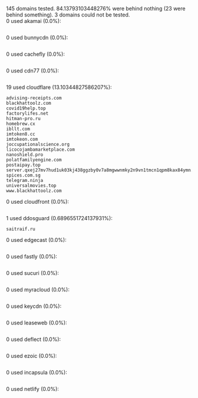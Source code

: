 145 domains tested. 84.13793103448276% were behind nothing (23 were behind something). 3 domains could not be tested.<br>
0 used akamai (0.0%):
```

```

0 used bunnycdn (0.0%):
```

```

0 used cachefly (0.0%):
```

```

0 used cdn77 (0.0%):
```

```

19 used cloudflare (13.10344827586207%):
```
advising-receipts.com
blackhattoolz.com
covid19help.top
factorylifes.net
hitman-pro.ru
homebrew.cx
ibllt.com
imtoken8.cc
imtokeon.com
joccupationalscience.org
licocojambamarketplace.com
nanoshield.pro
polatfamilyengine.com
postaipay.top
server.qxej27mv7hud1uk03kj438ggzby0v7a8mgwwnmky2n9vn1tmcn1qpm8kax84ymn.ru
spices.com.sg
telegram.ninja
universalmovies.top
www.blackhattoolz.com
```

0 used cloudfront (0.0%):
```

```

1 used ddosguard (0.6896551724137931%):
```
saitraif.ru
```

0 used edgecast (0.0%):
```

```

0 used fastly (0.0%):
```

```

0 used sucuri (0.0%):
```

```

0 used myracloud (0.0%):
```

```

0 used keycdn (0.0%):
```

```

0 used leaseweb (0.0%):
```

```

0 used deflect (0.0%):
```

```

0 used ezoic (0.0%):
```

```

0 used incapsula (0.0%):
```

```

0 used netlify (0.0%):
```

```
